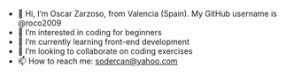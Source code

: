 - 👋 Hi, I’m Oscar Zarzoso, from Valencia (Spain). My GitHub username is @roco2009
- 👀 I’m interested in coding for beginners
- 🌱 I’m currently learning front-end development
- 💞️ I’m looking to collaborate on coding exercises
- 📫 How to reach me: sodercan@yahoo.com

<!---
roco2009/roco2009 is a ✨ special ✨ repository because its `README.md` (this file) appears on your GitHub profile.
You can click the Preview link to take a look at your changes.
--->
